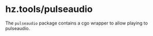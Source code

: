 # hz.tools/pulseaudio

The `pulseaudio` package contains a cgo wrapper to allow playing to
pulseaudio.
